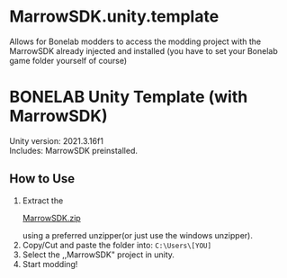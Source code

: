 # MarrowSDK.unity.template
Allows for Bonelab modders to access the modding project with the MarrowSDK already injected and installed (you have to set your Bonelab game folder yourself of course)

# BONELAB Unity Template (with MarrowSDK)

   Unity version: 2021.3.16f1  
   Includes: MarrowSDK preinstalled.

  ## How to Use
1. Extract the<!DOCTYPE html><html><body><p><a href="https://github.com/Braindead73German/MarrowSDK.unity.template/releases/tag/v.6.0">MarrowSDK.zip</a></p></body></html>
 using a preferred unzipper(or just use the windows unzipper).
2. Copy/Cut and paste the folder into:
`C:\Users\[YOU]`
3. Select the ,,MarrowSDK" project in unity.
4. Start modding!
